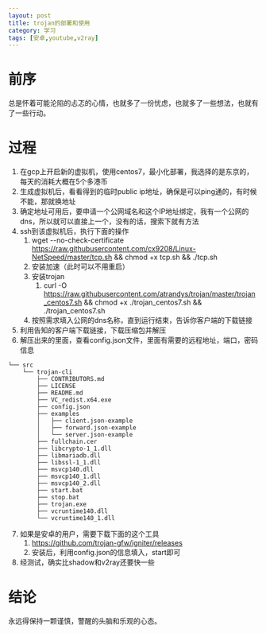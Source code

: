 ```yaml
---
layout: post
title: trojan的部署和使用
category: 学习
tags: [安卓,youtube,v2ray]
---
```


# 前序

总是怀着可能沦陷的忐忑的心情，也就多了一份忧虑，也就多了一些想法，也就有了一些行动。

# 过程
1. 在gcp上开启新的虚拟机，使用centos7，最小化部署，我选择的是东京的，每天的消耗大概在5个多港币
2. 生成虚拟机后，看看得到的临时public ip地址，确保是可以ping通的，有时候不能，那就换地址
3. 确定地址可用后，要申请一个公网域名和这个IP地址绑定，我有一个公网的dns，所以就可以直接上一个，没有的话，搜索下就有方法
4. ssh到该虚拟机后，执行下面的操作
   1. wget --no-check-certificate https://raw.githubusercontent.com/cx9208/Linux-NetSpeed/master/tcp.sh && chmod +x tcp.sh && ./tcp.sh
   2. 安装加速（此时可以不用重启）
   3. 安装trojan
      1. curl -O https://raw.githubusercontent.com/atrandys/trojan/master/trojan_centos7.sh &&  chmod +x ./trojan_centos7.sh && ./trojan_centos7.sh
   4. 按照需求填入公网的dns名称，直到运行结束，告诉你客户端的下载链接
5. 利用告知的客户端下载链接，下载压缩包并解压
6. 解压出来的里面，查看config.json文件，里面有需要的远程地址，端口，密码信息
```
└── src
    └── trojan-cli
        ├── CONTRIBUTORS.md
        ├── LICENSE
        ├── README.md
        ├── VC_redist.x64.exe
        ├── config.json
        ├── examples
        │   ├── client.json-example
        │   ├── forward.json-example
        │   └── server.json-example
        ├── fullchain.cer
        ├── libcrypto-1_1.dll
        ├── libmariadb.dll
        ├── libssl-1_1.dll
        ├── msvcp140.dll
        ├── msvcp140_1.dll
        ├── msvcp140_2.dll
        ├── start.bat
        ├── stop.bat
        ├── trojan.exe
        ├── vcruntime140.dll
        └── vcruntime140_1.dll
```
7.  如果是安卓的用户，需要下载下面的这个工具
    1.  https://github.com/trojan-gfw/igniter/releases
    2.  安装后，利用config.json的信息填入，start即可
8.  经测试，确实比shadow和v2ray还要快一些
   
# 结论

永远得保持一颗谨慎，警醒的头脑和乐观的心态。
